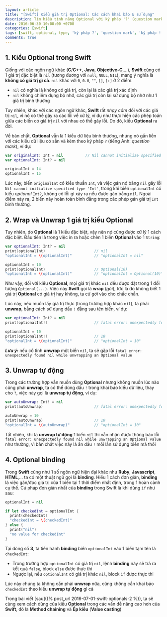 ```yaml
---
layout: article
title: "[Swift] Kiểu giá trị Optional: Các cách khai báo & sử dụng"
description: Tìm hiểu tính năng Optional với ký pháp '?' (question mark) và '!' (exclamation mark) trong Swift
date: 2016-06-30 10:00:00 +0700
categories: [swift]
tags: [swift, optional, type, 'ký pháp ?', 'question mark', 'ký pháp !', 'exclamation mark']
comments: true
---
```


## 1. Kiểu Optional trong Swift ##

Giống với các ngôn ngữ khác (**C**/**C++**, **Java**, **Objective-C**,...), **Swift** cũng có 1 giá trị đặc biệt là `nil` (tương đương với `null`, `NULL`, `NIL`), mang ý nghĩa là **không có giá trị gì cả**. `nil` khác với `0`, `0.0`, `""`, `[]`, `[:]` ở 2 điểm:

* `nil` có nghĩa là không có giá trị, còn lại là các giá trị xác định
* `nil` không chiếm dụng bộ nhớ, các giá trị còn lại sử dụng bộ nhớ như 1 giá trị bình thường

Tuy nhiên, khác với các ngôn ngữ khác, **Swift** rất *nhạy cảm* đối với các giá trị `nil`, vì nó có thể gây ra các lỗi về xử lý, ví dụ như thực hiện các phép toán giữa các biến có giá trị `nil` với nhau có thể gây lỗi. Do đó, kiểu **Optional** ra đời.

Về bản chất, **Optional** vẫn là 1 kiểu dữ liệu bình thường, nhưng nó gắn liền với các kiểu dữ liệu có sẵn và kèm theo ký pháp `?` (tiếng Anh: *question mark*), ví dụ:

```swift
var originalInt: Int = nil          // Nil cannot initialize specified type 'Int'
var optionalInt: Int? = nil

originalInt = 14
optionalInt = 15
```

Lúc này, biến `originalInt` có kiểu thuần `Int`, và việc gán nó bằng `nil` gây lỗi `Nil cannot initialize specified type 'Int'`, trong khi biến `optionalInt` có kiểu *optional* `Int?`, không có lỗi gì xảy ra nếu được gán bằng `nil`. Ngoài điểm này ra, 2 biến này hoàn toàn bình đẳng trong các phép gán giá trị `Int` bình thường.

## 2. Wrap và Unwrap 1 giá trị kiểu Optional ##

Tuy nhiên, do **Optional** là 1 kiểu đặc biệt, vậy nên nó cũng được xử lý 1 cách đặc biệt. Đầu tiên là trong việc in ra hoặc chèn 1 biến **Optional** vào 1 `String`:

```swift
var optionalInt: Int? = nil
print(optionalInt)                      // nil
"optionalInt = \(optionalInt)"          // "optionalInt = nil"

optionalInt = 10
print(optionalInt)                      // Optional(10)
"optionalInt = \(optionalInt)"          // "optionalInt = Optional(10)"
```

Như vậy, đối với kiểu **Optional**, mọi giá trị khác `nil` đều được đặt trong 1 đối tượng `Optional(...)`. Việc này **Swift** gọi là **wrap** (*gói*), tức là do không biết 1 giá trị **Optional** có giá trị hay không, ta cứ *gói* vào cho chắc chắn.

Lúc này, nếu muốn lấy giá trị thực (trong trường hợp khác `nil`), ta phải **unwrap**, bằng cách sử dụng dấu `!` đằng sau tên biến, ví dụ:

```swift
var optionalInt: Int? = nil
print(optionalInt!)                     // fatal error: unexpectedly found nil while unwrapping an Optional value

optionalInt = 10
print(optionalInt!)                     // 10
"optionalInt = \(optionalInt)"          // "optionalInt = 10"
```

***Lưu ý:*** nếu cố tình **unwrap** một biến `nil`, ta sẽ gặp lỗi `fatal error: unexpectedly found nil while unwrapping an Optional value`

## 3. Unwrap tự động ##

Trong các trường hợp vẫn muốn dùng **Optional** nhưng không muốn lúc nào cũng phải **unwrap**, ta có thể dùng dấu `!` trong khai báo kiểu dữ liệu, thay cho `?`, việc này gọi là **unwrap tự động**, ví dụ:

```swift
var autoUnwrap: Int! = nil
print(autoUnwrap)                       // fatal error: unexpectedly found nil while unwrapping an Optional value

autoUnwrap = 10
print(autoUnwrap)                       // 10
"optionalInt = \(autoUnwrap)"           // "optionalInt = 10"
```

Tất nhiên, khi ta **unwrap tự động** 1 biến `nil` thì vẫn nhận được thông báo lỗi `fatal error: unexpectedly found nil while unwrapping an Optional value` như thường, vì bản chất việc này là ẩn dấu `!` mỗi lần sử dụng biến mà thôi

## 4. Optional binding ##

Trong **Swift** cũng như 1 số ngôn ngữ hiện đại khác như **Ruby**, **Javascript**, **HTML**,... ta có một thuật ngữ gọi là **binding**. Hiểu 1 cách đơn giản, **binding** là việc gán/đọc giá trị của 1 biến tại 1 thời điểm nhất định, trong 1 hoàn cảnh cụ thể. Cú pháp đơn giản nhất của **binding** trong Swift là khi dùng `if` như sau:

```swift
optionalInt = nil

if let checkedInt = optionalInt {
  print(checkedInt)
  "checkedInt = \(checkedInt)"
} else {
  print("nil")
  "no value for checkedInt"
}
```

Tại dòng số **3**, ta tiến hành **binding** biến `optionalInt` vào 1 biến tạm tên là `checkedInt`:

* Trong trường hợp `optionalInt` có giá trị `nil`, lệnh **binding** này sẽ trả ra kết quả `false`, block `else` được thực thi
* Ngược lại, nếu `optionalInt` có giá trị khác `nil`, block `if` được thực thi

Lúc này chúng ta không cần phải **unwrap** nữa, cũng không cần khai báo `checkedInt` theo kiểu **unwrap tự động** gì cả

Trong bài viết [sau]({% post_url 2016-07-01-swift-optionals-2 %}), ta sẽ cùng xem cách dùng của kiểu **Optional** trong các vấn đề nâng cao hơn của **Swift**, đó là **Method chaining** và **Ép kiểu** (**Value casting**)
